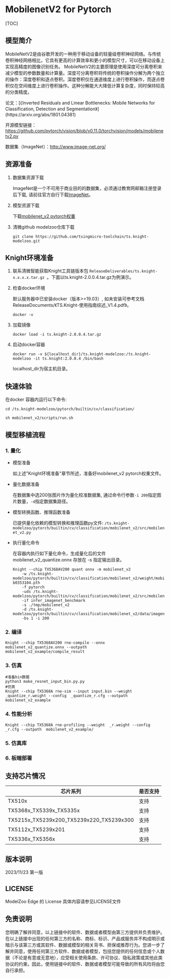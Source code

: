 # MobilenetV2 for Pytorch

<!--命名规则 {model_name}-{dataset}-{framework}-->

[TOC]

## 模型简介

MobileNetV2是由谷歌开发的一种用于移动设备的轻量级卷积神经网络。与传统卷积神经网络相比，它具有更高的计算效率和更小的模型尺寸，可以在移动设备上实现高精度的图像识别任务。
MobileNetV2的主要原理是使用深度可分离卷积来减少模型的参数数量和计算量。深度可分离卷积将传统的卷积操作分解为两个独立的操作：深度卷积和逐点卷积。深度卷积仅在通道维度上进行卷积操作，而逐点卷积仅在空间维度上进行卷积操作。这种分解能大大降低计算复杂度，同时保持较高的分类精度。

<!--可选-->论文：[《Inverted Residuals and Linear Bottlenecks: Mobile Networks for Classification, Detection and Segmentation》](https://arxiv.org/abs/1801.04381)

开源模型链接：https://github.com/pytorch/vision/blob/v0.11.0/torchvision/models/mobilenetv2.py

数据集（ImageNet）：http://www.image-net.org/

## 资源准备

1. 数据集资源下载

	ImageNet是一个不可用于商业目的的数据集，必须通过教育网邮箱注册登录后下载, 请前往官方自行下载[ImageNet](http://image-net.org/)。

2. 模型资源下载

	下载[mobilenet_v2 pytorch权重](https://download.pytorch.org/models/mobilenet_v2-b0353104.pth)

3. 清微github modelzoo仓库下载

	```git clone https://github.com/tsingmicro-toolchain/ts.knight-modelzoo.git```

## Knight环境准备

1. 联系清微智能获取Knight工具链版本包 ```ReleaseDeliverables/ts.knight-x.x.x.x.tar.gz ```。下面以ts.knight-2.0.0.4.tar.gz为例演示。

2. 检查docker环境

	​默认服务器中已安装docker（版本>=19.03）, 如未安装可参考文档ReleaseDocuments/《TS.Knight-使用指南综述_V1.4.pdf》。
	
	```
	docker -v   
	```

3. 加载镜像
	
	```
	docker load -i ts.knight-2.0.0.4.tar.gz
	```

4. 启动docker容器

	```
	docker run -v ${localhost_dir}/ts.knight-modelzoo:/ts.knight-modelzoo -it ts.knight:2.0.0.4 /bin/bash
	```
	
	localhost_dir为宿主机目录。

## 快速体验

在docker 容器内运行以下命令:

```
cd /ts.knight-modelzoo/pytorch/builtin/cv/classification/
```

```
sh mobilenet_v2/scripts/run.sh
```

## 模型移植流程

### 1. 量化

-   模型准备
	
	如上述"Knight环境准备"章节所述，准备好mobilenet_v2 pytorch权重文件。
	

-   量化数据准备

    在数据集中选200张图片作为量化校准数据集, 通过命令行参数```-i 200```指定图片数量，```-d```指定数据集路径。

-   模型转换函数、推理函数准备
	
	已提供量化依赖的模型转换和推理函数py文件: ```/ts.knight-modelzoo/pytorch/builtin/cv/classification/mobilenet_v2/src/mobilenet_v2.py```

-   执行量化命令

	在容器内执行如下量化命令，生成量化后的文件 mobilenet_v2_quantize.onnx 存放在 -s 指定输出目录。

    	Knight --chip TX5368AV200 quant onnx -m mobilenet_v2
    		-w /ts.knight-modelzoo/pytorch/builtin/cv/classification/mobilenet_v2/weight/mobilenet_v2-b0353104.pth
    		-f pytorch 
    		-uds /ts.knight-modelzoo/pytorch/builtin/cv/classification/mobilenet_v2/src/mobilenet_v2.py 
    		-if infer_imagenet_benchmark 
			-s ./tmp/mobilenet_v2 
    		-d /ts.knight-modelzoo/pytorch/builtin/cv/classification/mobilenet_v2/data/imagenet/images/val 
    		-bs 1 -i 200


### 2. 编译


    Knight --chip TX5368AV200 rne-compile --onnx mobilenet_v2_quantize.onnx --outpath mobilenet_v2_example/compile_result


### 3. 仿真

    #准备bin数据
    python3 make_resnet_input_bin.py.py  
    #仿真
    Knight --chip TX5368A rne-sim --input input.bin --weight _quantize_r.weight --config  _quantize_r.cfg --outpath mobilenet_v2_example

### 4. 性能分析

```
Knight --chip TX5368A rne-profiling --weight  _r.weight --config  _r.cfg --outpath  mobilenet_v2_example/
```

### 5. 仿真库

### 6. 板端部署



## 支持芯片情况

| 芯片系列                                          | 是否支持 |
| ------------------------------------------------- | -------- |
| TX510x                                            | 支持     |
| TX5368x_TX5339x_TX5335x                           | 支持     |
| TX5215x_TX5239x200_TX5239x220_TX5239x300          | 支持     |
| TX5112x_TX5239x201                                | 支持     |
| TX5336x_TX5356x                                   | 支持     |



## 版本说明

2023/11/23  第一版



## LICENSE

ModelZoo Edge 的 License 具体内容请参见LICENSE文件

## 免责说明

您明确了解并同意，以上链接中的软件、数据或者模型由第三方提供并负责维护。在以上链接中出现的任何第三方的名称、商标、标识、产品或服务并不构成明示或暗示与该第三方或其软件、数据或模型的相关背书、担保或推荐行为。您进一步了解并同意，使用任何第三方软件、数据或者模型，包括您提供的任何信息或个人数据（不论是有意或无意地），应受相关使用条款、许可协议、隐私政策或其他此类协议的约束。因此，使用链接中的软件、数据或者模型可能导致的所有风险将由您自行承担。



